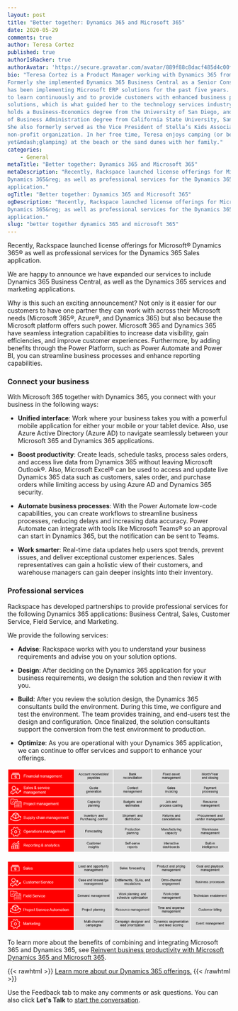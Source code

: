 ```yaml
---
layout: post
title: "Better together: Dynamics 365 and Microsoft 365"
date: 2020-05-29
comments: true
author: Teresa Cortez
published: true
authorIsRacker: true
authorAvatar: 'https://secure.gravatar.com/avatar/889f88c8dacf485d4c00f7c6fcfd51f8'
bio: "Teresa Cortez is a Product Manager working with Dynamics 365 from Microsoft.
Formerly she implemented Dynamics 365 Business Central as a Senior Consultant and
has been implementing Microsoft ERP solutions for the past five years. Her passion
to learn continuously and to provide customers with enhanced business process
solutions, which is what guided her to the technology services industry. Teresa
holds a Business-Economics degree from the University of San Diego, and a Master
of Business Administration degree from California State University, San Marcos.
She also formerly served as the Vice President of Stella’s Kids Association, a
non-profit organization. In her free time, Teresa enjoys camping (or better
yet&mdash;glamping) at the beach or the sand dunes with her family."
categories:
    - General
metaTitle: "Better together: Dynamics 365 and Microsoft 365"
metaDescription: "Recently, Rackspace launched license offerings for Microsoft&reg;
Dynamics 365&reg; as well as professional services for the Dynamics 365 Sales
application."
ogTitle: "Better together: Dynamics 365 and Microsoft 365"
ogDescription: "Recently, Rackspace launched license offerings for Microsoft&reg;
Dynamics 365&reg; as well as professional services for the Dynamics 365 Sales
application."
slug: "better together dynamics 365 and microsoft 365" 
---
```

Recently, Rackspace launched license offerings for Microsoft&reg; Dynamics 365&reg;
as well as professional services for the Dynamics 365 Sales application.

<!--more-->

We are happy to announce we have expanded our services to include Dynamics 365
Business Central, as well as the Dynamics 365 services and marketing applications.

Why is this such an exciting announcement? Not only is it easier for our customers
to have one partner they can work with across their Microsoft needs (Microsoft 365&reg;,
Azure&reg;, and Dynamics 365) but also because the Microsoft platform offers such
power. Microsoft 365 and Dynamics 365 have seamless integration capabilities to
increase data visibility, gain efficiencies, and improve customer experiences.
Furthermore, by adding benefits through the Power Platform, such as Power Automate
and Power BI, you can streamline business processes and enhance reporting capabilities.

### Connect your business

With Microsoft 365 together with Dynamics 365, you connect with your business
in the following ways:

- **Unified interface**: Work where your business takes you with a powerful mobile
application for either your mobile or your tablet device. Also, use Azure Active
Directory (Azure AD) to navigate seamlessly between your Microsoft 365 and
Dynamics 365 applications.

- **Boost productivity**: Create leads, schedule tasks, process sales orders,
and access live data from Dynamics 365 without leaving Microsoft Outlook&reg;.
Also, Microsoft Excel&reg; can be used to access and update live Dynamics 365
data such as customers, sales order, and purchase orders while limiting access
by using Azure AD and Dynamics 365 security.

- **Automate business processes**: With the Power Automate low-code capabilities,
you can create workflows to streamline business processes, reducing delays and
increasing data accuracy. Power Automate can integrate with tools like Microsoft
Teams&reg; so an approval can start in Dynamics 365, but the notification can be
sent to Teams.

- **Work smarter**: Real-time data updates help users spot trends, prevent issues,
and deliver exceptional customer experiences. Sales representatives can gain a
holistic view of their customers, and warehouse managers can gain deeper insights
into their inventory.

### Professional services

Rackspace has developed partnerships to provide professional services for the
following Dynamics 365 applications: Business Central, Sales, Customer Service,
Field Service, and Marketing.

We provide the following services:

- **Advise**: Rackspace works with you to understand your business requirements
and advise you on your solution options.

- **Design**: After deciding on the Dynamics 365 application for your business
requirements, we design the solution and then review it with you.

- **Build**: After you review the solution design, the Dynamics 365 consultants
build the environment. During this time, we configure and test the environment.
The team provides training, and end-users test the design and configuration. Once
finalized, the solution consultants support the conversion from the test
environment to production.

- **Optimize**: As you are operational with your Dynamics 365 application, we
can continue to offer services and support to enhance your offerings.

![Microsoft Dynamics 365 Business Central: Core capabilities](Picture1.png)

![Microsoft Dynamics 365 Sales, Services, and Marketing applications: Core Capabilities](Picture2.png)

To learn more about the benefits of combining and integrating Microsoft 365 and
Dynamics 365, see [Reinvent business productivity with Microsoft Dynamics 365 and Microsoft 365](https://www.rackspace.com/lp/microsoft-dynamics-365-and-office-365-ebook).

{{< rawhtml >}}
  <a class="cta blue" id="cta" href="https://www.rackspace.com/microsoft/dynamics-365?_ga=2.8614320.403771553.1589302934-2080275108.1581706274">Learn more about our Dynamics 365 offerings.</a>
{{< /rawhtml >}}

Use the Feedback tab to make any comments or ask questions. You can also click
**Let's Talk** to [start the conversation](https://www.rackspace.com/).

